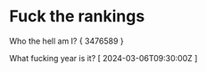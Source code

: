 # Fuck the rankings

Who the hell am I?
{ 3476589 }

What fucking year is it?
[ 2024-03-06T09:30:00Z ]
